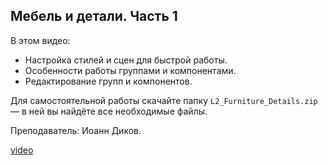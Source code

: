 ## Мебель и детали. Часть 1

В этом видео:

- Настройка стилей и сцен для быстрой работы.
- Особенности работы группами и компонентами.
- Редактирование групп и компонентов.

Для самостоятельной работы скачайте папку `L2_Furniture_Details.zip` — в ней вы найдёте все необходимые файлы.  

Преподаватель: Иоанн Диков.

[video](https://player.softculture.cc/embed/online/ISF/ISF_3.16.03_L2-1_Furniture_and_Details_P1)
